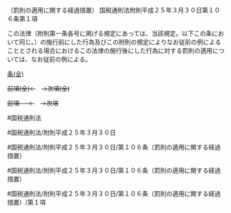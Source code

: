 （罰則の適用に関する経過措置）
国税通則法附則平成２５年３月３０日第１０６条第１項

この法律（附則第一条各号に掲げる規定にあっては、当該規定。以下この条において同じ。）の施行前にした行為及びこの附則の規定によりなお従前の例によることとされる場合におけるこの法律の施行後にした行為に対する罰則の適用については、なお従前の例による。

[条(全)](国税通則法＿＿＿＿附則平成２５年３月３０日第１０６条_.md)

~~前項(全)←~~　~~→次項(全)~~

~~前項 　 ←~~　~~→次項~~



#国税通則法

#国税通則法/附則平成２５年３月３０日

#国税通則法/附則平成２５年３月３０日/第１０６条（罰則の適用に関する経過措置）

#国税通則法/附則平成２５年３月３０日/第１０６条（罰則の適用に関する経過措置）

#国税通則法/附則平成２５年３月３０日/第１０６条（罰則の適用に関する経過措置）/第１項


